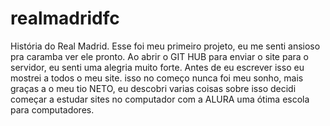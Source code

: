 # realmadridfc
História do Real Madrid.
Esse foi meu primeiro projeto, eu me senti ansioso pra caramba ver ele pronto.
Ao abrir o GIT HUB para enviar o site para o servidor, eu senti uma alegria muito forte.
Antes de eu escrever isso eu mostrei a todos o meu site.
isso no começo nunca foi meu sonho, mais graças a o meu tio NETO, eu descobri varias coisas sobre isso decidi começar a estudar sites no computador com a ALURA uma ótima escola para computadores.
